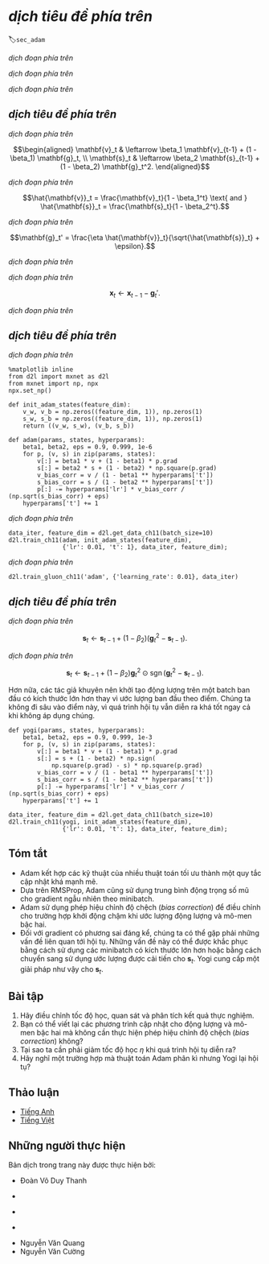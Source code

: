 <!-- ===================== Bắt đầu dịch Phần 1 ==================== -->
<!-- ========================================= REVISE PHẦN 1 - BẮT ĐẦU =================================== -->

<!--
# Adam
-->

# *dịch tiêu đề phía trên*
:label:`sec_adam`

<!--
In the discussions leading up to this section we encountered a number of techniques for efficient optimization.
Let us recap them in detail here:
-->

*dịch đoạn phía trên*

<!--
* We saw that :numref:`sec_sgd` is more effective than Gradient Descent when solving optimization problems, e.g., due to its inherent resilience to redundant data.
* We saw that :numref:`sec_minibatch_sgd` affords significant additional efficiency arising from vectorization, using larger sets of observations in one minibatch. 
This is the key to efficient multi-machine, multi-GPU and overall parallel processing.
* :numref:`sec_momentum` added a mechanism for aggregating a history of past gradients to accelerate convergence.
* :numref:`sec_adagrad` used per-coordinate scaling to allow for a computationally efficient preconditioner.
* :numref:`sec_rmsprop` decoupled per-coordinate scaling from a learning rate adjustment.
-->

*dịch đoạn phía trên*

<!--
Adam :cite:`Kingma.Ba.2014` combines all these techniques into one efficient learning algorithm.
As expected, this is an algorithm that has become rather popular as one of the more robust and effective optimization algorithms to use in deep learning.
It is not without issues, though.
In particular, :cite:`Reddi.Kale.Kumar.2019` show that there are situations where Adam can diverge due to poor variance control.
In a follow-up work :cite:`Zaheer.Reddi.Sachan.ea.2018` proposed a hotfix to Adam, called Yogi which addresses these issues.
More on this later. For now let us review the Adam algorithm.
-->

*dịch đoạn phía trên*

<!--
## The Algorithm
-->

## *dịch tiêu đề phía trên*

<!--
One of the key components of Adam is that it uses exponential weighted moving averages (also known as leaky averaging) 
to obtain an estimate of both the momentum and also the second moment of the gradient. 
That is, it uses the state variables
-->

*dịch đoạn phía trên*


$$\begin{aligned}
    \mathbf{v}_t & \leftarrow \beta_1 \mathbf{v}_{t-1} + (1 - \beta_1) \mathbf{g}_t, \\
    \mathbf{s}_t & \leftarrow \beta_2 \mathbf{s}_{t-1} + (1 - \beta_2) \mathbf{g}_t^2.
\end{aligned}$$

<!-- ===================== Kết thúc dịch Phần 1 ===================== -->

<!-- ===================== Bắt đầu dịch Phần 2 ===================== -->

<!--
Here $\beta_1$ and $\beta_2$ are nonnegative weighting parameters.
Common choices for them are $\beta_1 = 0.9$ and $\beta_2 = 0.999$.
That is, the variance estimate moves *much more slowly* than the momentum term.
Note that if we initialize $\mathbf{v}_0 = \mathbf{s}_0 = 0$ we have a significant amount of bias initially towards smaller values.
This can be addressed by using the fact that $\sum_{i=0}^t \beta^i = \frac{1 - \beta^t}{1 - \beta}$ to re-normalize terms.
Correspondingly the normalized state variables are given by
-->

*dịch đoạn phía trên*


$$\hat{\mathbf{v}}_t = \frac{\mathbf{v}_t}{1 - \beta_1^t} \text{ and } \hat{\mathbf{s}}_t = \frac{\mathbf{s}_t}{1 - \beta_2^t}.$$


<!--
Armed with the proper estimates we can now write out the update equations.
First, we rescale the gradient in a manner very much akin to that of RMSProp to obtain
-->

*dịch đoạn phía trên*


$$\mathbf{g}_t' = \frac{\eta \hat{\mathbf{v}}_t}{\sqrt{\hat{\mathbf{s}}_t} + \epsilon}.$$


<!--
Unlike RMSProp our update uses the momentum $\hat{\mathbf{v}}_t$ rather than the gradient itself.
Moreover, there is a slight cosmetic difference as the rescaling happens using $\frac{1}{\sqrt{\hat{\mathbf{s}}_t} + \epsilon}$ instead of $\frac{1}{\sqrt{\hat{\mathbf{s}}_t + \epsilon}}$.
The former works arguably slightly better in practice, hence the deviation from RMSProp.
Typically we pick $\epsilon = 10^{-6}$ for a good trade-off between numerical stability and fidelity.
-->

*dịch đoạn phía trên*

<!--
Now we have all the pieces in place to compute updates.
This is slightly anticlimactic and we have a simple update of the form
-->

*dịch đoạn phía trên*


$$\mathbf{x}_t \leftarrow \mathbf{x}_{t-1} - \mathbf{g}_t'.$$


<!--
Reviewing the design of Adam its inspiration is clear.
Momentum and scale are clearly visible in the state variables.
Their rather peculiar definition forces us to debias terms (this could be fixed by a slightly different initialization and update condition).
Second, the combination of both terms is pretty straightforward, given RMSProp.
Last, the explicit learning rate $\eta$ allows us to control the step length to address issues of convergence.
-->

*dịch đoạn phía trên*

<!-- ===================== Kết thúc dịch Phần 2 ===================== -->

<!-- ===================== Bắt đầu dịch Phần 3 ===================== -->

<!-- ========================================= REVISE PHẦN 1 - KẾT THÚC ===================================-->

<!-- ========================================= REVISE PHẦN 2 - BẮT ĐẦU ===================================-->

<!--
## Implementation
-->

## *dịch tiêu đề phía trên*

<!--
Implementing Adam from scratch is not very daunting.
For convenience we store the timestep counter $t$ in the `hyperparams` dictionary.
Beyond that all is straightforward.
-->

*dịch đoạn phía trên*


```{.python .input  n=2}
%matplotlib inline
from d2l import mxnet as d2l
from mxnet import np, npx
npx.set_np()

def init_adam_states(feature_dim):
    v_w, v_b = np.zeros((feature_dim, 1)), np.zeros(1)
    s_w, s_b = np.zeros((feature_dim, 1)), np.zeros(1)
    return ((v_w, s_w), (v_b, s_b))

def adam(params, states, hyperparams):
    beta1, beta2, eps = 0.9, 0.999, 1e-6
    for p, (v, s) in zip(params, states):
        v[:] = beta1 * v + (1 - beta1) * p.grad
        s[:] = beta2 * s + (1 - beta2) * np.square(p.grad)
        v_bias_corr = v / (1 - beta1 ** hyperparams['t'])
        s_bias_corr = s / (1 - beta2 ** hyperparams['t'])
        p[:] -= hyperparams['lr'] * v_bias_corr / (np.sqrt(s_bias_corr) + eps)
    hyperparams['t'] += 1
```


<!--
We are ready to use Adam to train the model.
We use a learning rate of $\eta = 0.01$.
-->

*dịch đoạn phía trên*


```{.python .input  n=5}
data_iter, feature_dim = d2l.get_data_ch11(batch_size=10)
d2l.train_ch11(adam, init_adam_states(feature_dim),
               {'lr': 0.01, 't': 1}, data_iter, feature_dim);
```


<!--
A more concise implementation is straightforward since `adam` is one of the algorithms provided as part of the Gluon `trainer` optimization library.
Hence we only need to pass configuration parameters for an implementation in Gluon.
-->

*dịch đoạn phía trên*


```{.python .input  n=11}
d2l.train_gluon_ch11('adam', {'learning_rate': 0.01}, data_iter)
```


<!--
## Yogi
-->

## *dịch tiêu đề phía trên*

<!--
One of the problems of Adam is that it can fail to converge even in convex settings when the second moment estimate in $\mathbf{s}_t$ blows up.
As a fix :cite:`Zaheer.Reddi.Sachan.ea.2018` proposed a refined update (and initialization) for $\mathbf{s}_t$.
To understand what's going on, let us rewrite the Adam update as follows:
-->

*dịch đoạn phía trên*


$$\mathbf{s}_t \leftarrow \mathbf{s}_{t-1} + (1 - \beta_2) \left(\mathbf{g}_t^2 - \mathbf{s}_{t-1}\right).$$


<!--
Whenever $\mathbf{g}_t^2$ has high variance or updates are sparse, $\mathbf{s}_t$ might forget past values too quickly.
A possible fix for this is to replace $\mathbf{g}_t^2 - \mathbf{s}_{t-1}$ by $\mathbf{g}_t^2 \odot \mathop{\mathrm{sgn}}(\mathbf{g}_t^2 - \mathbf{s}_{t-1})$.
Now the magnitude of the update no longer depends on the amount of deviation.
This yields the Yogi updates
-->

*dịch đoạn phía trên*

<!-- ===================== Kết thúc dịch Phần 3 ===================== -->

<!-- ===================== Bắt đầu dịch Phần 4 ===================== -->


$$\mathbf{s}_t \leftarrow \mathbf{s}_{t-1} + (1 - \beta_2) \mathbf{g}_t^2 \odot \mathop{\mathrm{sgn}}(\mathbf{g}_t^2 - \mathbf{s}_{t-1}).$$


<!--
The authors furthermore advise to initialize the momentum on a larger initial batch rather than just initial pointwise estimate.
We omit the details since they are not material to the discussion and since even without this convergence remains pretty good.
-->

Hơn nữa, các tác giả khuyên nên khởi tạo động lượng trên một batch ban đầu có kích thước lớn hơn thay vì ước lượng ban đầu theo điểm.
Chúng ta không đi sâu vào điểm này, vì quá trình hội tụ vẫn diễn ra khá tốt ngay cả khi không áp dụng chúng.


```{.python .input}
def yogi(params, states, hyperparams):
    beta1, beta2, eps = 0.9, 0.999, 1e-3
    for p, (v, s) in zip(params, states):
        v[:] = beta1 * v + (1 - beta1) * p.grad
        s[:] = s + (1 - beta2) * np.sign(
            np.square(p.grad) - s) * np.square(p.grad)
        v_bias_corr = v / (1 - beta1 ** hyperparams['t'])
        s_bias_corr = s / (1 - beta2 ** hyperparams['t'])
        p[:] -= hyperparams['lr'] * v_bias_corr / (np.sqrt(s_bias_corr) + eps)
    hyperparams['t'] += 1

data_iter, feature_dim = d2l.get_data_ch11(batch_size=10)
d2l.train_ch11(yogi, init_adam_states(feature_dim),
               {'lr': 0.01, 't': 1}, data_iter, feature_dim);
```


<!--
## Summary
-->

## Tóm tắt

<!--
* Adam combines features of many optimization algorithms into a fairly robust update rule.
* Created on the basis of RMSProp, Adam also uses EWMA on the minibatch stochastic gradient
* Adam uses bias correction to adjust for a slow startup when estimating momentum and a second moment.
* For gradients with significant variance we may encounter issues with convergence. 
They can be amended by using larger minibatches or by switching to an improved estimate for $\mathbf{s}_t$. 
Yogi offers such an alternative.
-->

* Adam kết hợp các kỹ thuật của nhiều thuật toán tối ưu thành một quy tắc cập nhật khá mạnh mẽ.
* Dựa trên RMSProp, Adam cũng sử dụng trung bình động trọng số mũ cho gradient ngẫu nhiên theo minibatch.
* Adam sử dụng phép hiệu chỉnh độ chệch (_bias correction_) để điều chỉnh cho trường hợp khởi động chậm khi ước lượng động lượng và mô-men bậc hai.
* Đối với gradient có phương sai đáng kể, chúng ta có thể gặp phải những vấn đề liên quan tới hội tụ.
Những vấn đề này có thể được khắc phục bằng cách sử dụng các minibatch có kích thước lớn hơn hoặc bằng cách chuyển sang sử dụng ước lượng được cải tiến cho $\mathbf{s}_t$.
Yogi cung cấp một giải pháp như vậy cho $\mathbf{s}_t$.

<!--
## Exercises
-->

## Bài tập

<!--
1. Adjust the learning rate and observe and analyze the experimental results.
2. Can you rewrite momentum and second moment updates such that it does not require bias correction?
3. Why do you need to reduce the learning rate $\eta$ as we converge?
4. Try to construct a case for which Adam diverges and Yogi converges?
-->

1. Hãy điều chỉnh tốc độ học, quan sát và phân tích kết quả thực nghiệm.
2. Bạn có thể viết lại các phương trình cập nhật cho động lượng và mô-men bậc hai mà không cần thực hiện phép hiệu chỉnh độ chệch (_bias correction_) không?
3. Tại sao ta cần phải giảm tốc độ học $\eta$ khi quá trình hội tụ diễn ra?
4. Hãy nghĩ một trường hợp mà thuật toán Adam phân kì nhưng Yogi lại hội tụ?

<!-- ===================== Kết thúc dịch Phần 4 ===================== -->
<!-- ========================================= REVISE PHẦN 2 - KẾT THÚC ===================================-->

## Thảo luận
* [Tiếng Anh](https://discuss.mxnet.io/t/2378)
* [Tiếng Việt](https://forum.machinelearningcoban.com/c/d2l)

## Những người thực hiện
Bản dịch trong trang này được thực hiện bởi:
<!--
Tác giả của mỗi Pull Request điền tên mình và tên những người review mà bạn thấy
hữu ích vào từng phần tương ứng. Mỗi dòng một tên, bắt đầu bằng dấu `*`.

Lưu ý:
* Nếu reviewer không cung cấp tên, bạn có thể dùng tên tài khoản GitHub của họ
với dấu `@` ở đầu. Ví dụ: @aivivn.

* Tên đầy đủ của các reviewer có thể được tìm thấy tại https://github.com/aivivn/d2l-vn/blob/master/docs/contributors_info.md
-->

* Đoàn Võ Duy Thanh
<!-- Phần 1 -->
* 

<!-- Phần 2 -->
* 

<!-- Phần 3 -->
* 

<!-- Phần 4 -->
* Nguyễn Văn Quang
* Nguyễn Văn Cường
